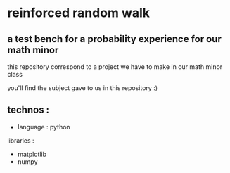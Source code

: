 # reinforced random walk
## a test bench for a probability experience for our math minor

this repository correspond to a project we have to make in our math minor class

you'll find the subject gave to us in this repository :)

## technos : 
- language : python

libraries :
  - matplotlib
  - numpy
